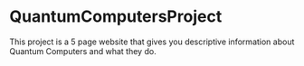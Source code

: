 # QuantumComputersProject
This project is a 5 page website that gives you descriptive information about Quantum Computers and what they do.
